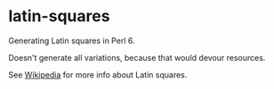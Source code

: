 # latin-squares

Generating Latin squares in Perl 6.

Doesn't generate all variations, because that would devour resources.

See [Wikipedia](https://en.wikipedia.org/wiki/Latin_square) for more info about Latin squares.
